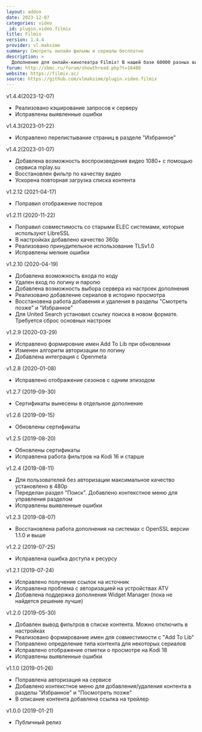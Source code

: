 ```yaml
---
layout: addon
date: 2023-12-07
categories: video
_id: plugin.video.filmix
title: Filmix
version: 1.4.4
provider: vl.maksime
summary: Смотреть онлайн фильмы и сериалы бесплатно
description: >
  Дополнение для онлайн-кинотеатра Filmix! В нашей базе 60000 разных видео, каждый из которых доступен вашему просмотру бесплатно и в отличном качестве. Выбирайте по вкусу и по настроению.
forum: http://xbmc.ru/forum/showthread.php?t=16408
website: https://filmix.ac/ 
source: https://github.com/vlmaksime/plugin.video.filmix
---
```

v1.4.4(2023-12-07)
- Реализовано кэширование запросов к серверу
- Исправлены выявленные ошибки

v1.4.3(2023-01-22)
- Исправлено перелистывание страниц в разделе "Избранное"

v1.4.2(2023-01-07)
- Добавлена возможность воспроизведения видео 1080+ с помощью сервиса mplay.su
- Восстановлен фильтр по качеству видео
- Ускорена повторная загрузка списка контента

v1.2.12 (2021-04-17)
- Поправил отображение постеров

v1.2.11 (2020-11-22)
- Поправил совместимость со старыми ELEC системами, которые используют LibreSSL
- В настройках добавлено качество 360p
- Реализовано принудительное использование TLSv1.0
- Исправлены мелкие ошибки

v1.2.10 (2020-04-19)
- Добавлена возможность входа по коду
- Удален вход по логину и паролю
- Добавлена возможность выбора сервера из настроек дополнения
- Реализовано добавление сериалов в историю просмотра
- Восстановена работа добавения и удаления в разделы "Смотреть позже" и "Избранное"
- Для United Search установил ссылку поиска в новом формате. Требуется сброс основных настроек

v1.2.9 (2020-03-29)
- Исправлено формировние имен Add To Lib при обновлении
- Изменен алгоритм авторизации по логину
- Добавлена интеграция с Openmeta

v1.2.8 (2020-01-08)
- Исправлено отображение сезонов с одним эпизодом

v1.2.7 (2019-09-30)
- Сертификаты вынесены в отдельное дополнение

v1.2.6 (2019-09-15)
- Обновлены сертификаты

v1.2.5 (2019-08-20)
- Обновлены сертификаты
- Исправлена работа фильтров на Kodi 16 и старше

v1.2.4 (2019-08-11)
- Для пользователей без авторизации максимальное качество установлено в 480p
- Переделан раздел "Поиск". Добавлено контекстное меню для управления разделом
- Исправлены выявленные ошибки

v1.2.3 (2019-08-07)
- Восстановлена работа дополнения на системах с OpenSSL версии 1.1.0 и выше

v1.2.2 (2019-07-25)
- Исправлена ошибка доступа к ресурсу

v1.2.1 (2019-07-24)
- Исправлено получение ссылок на источник
- Исправлена проблема с авторизацией на устройствах ATV
- Добавлена поддержка дополнения Widget Manager (пока не найдется решение лучше)

v1.2.0 (2019-05-30)
- Добавлен вывод фильтров в списке контента. Можно отключить в настройках
- Реализовано формирование имен для совместимости с "Add To Lib"
- Поправлено определение типа контента для некоторых сериалов
- Исправлено отображение отметки о просмотре на Kodi 18
- Исправлены выявленные ошибки

v1.1.0 (2019-01-26)
- Поправлена авторизация на сервисе
- Добавлено контекстное меню для добавления/удаления контента в разделы "Избранное" и "Посмотреть позже"
- В описание контента добавлена ссылка на трейлер

v1.0.0 (2019-01-21)
- Публичный релиз